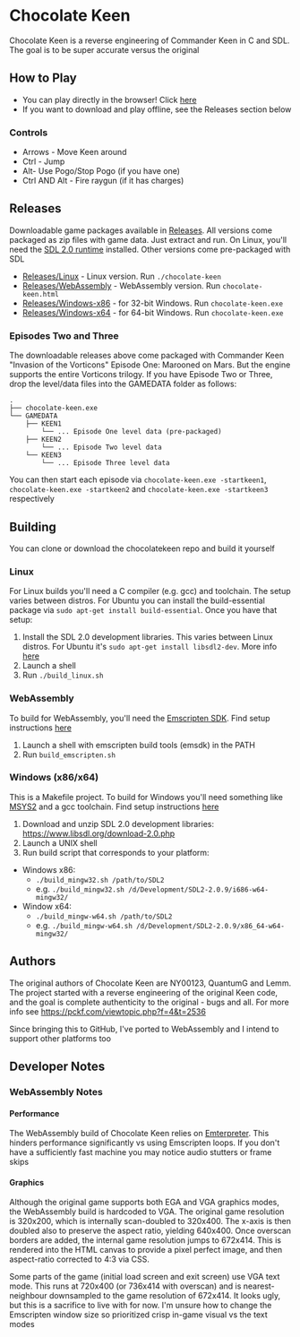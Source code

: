 # Chocolate Keen
Chocolate Keen is a reverse engineering of Commander Keen in C and SDL. The goal is to be super accurate versus the original

## How to Play
* You can play directly in the browser! Click <a href="http://www.jamesfmackenzie.com/chocolatekeen">here</a>
* If you want to download and play offline, see the Releases section below  

### Controls
* Arrows - Move Keen around
* Ctrl - Jump
* Alt- Use Pogo/Stop Pogo (if you have one)
* Ctrl AND Alt - Fire raygun (if it has charges)

## Releases
Downloadable game packages available in <a href="https://github.com/jamesfmackenzie/chocolatekeen/tree/master/Releases">Releases</a>. All versions come packaged as zip files with game data. Just extract and run. On Linux, you'll need the <a href="https://wiki.libsdl.org/Installation#Linux.2FUnix" target="_blank">SDL 2.0 runtime</a> installed. Other versions come pre-packaged with SDL

* <a href="https://github.com/jamesfmackenzie/chocolatekeen/tree/master/Releases/Linux">Releases/Linux</a> - Linux version. Run `./chocolate-keen`
* <a href="https://github.com/jamesfmackenzie/chocolatekeen/tree/master/Releases/WebAssembly">Releases/WebAssembly</a> - WebAssembly version. Run `chocolate-keen.html`
* <a href="https://github.com/jamesfmackenzie/chocolatekeen/tree/master/Releases/Windows-x86">Releases/Windows-x86</a> - for 32-bit Windows. Run `chocolate-keen.exe`
* <a href="https://github.com/jamesfmackenzie/chocolatekeen/tree/master/Releases/Windows-x64">Releases/Windows-x64</a> - for 64-bit Windows. Run `chocolate-keen.exe`

### Episodes Two and Three
The downloadable releases above come packaged with Commander Keen "Invasion of the Vorticons" Episode One: Marooned on Mars. But the engine supports the entire Vorticons trilogy. If you have Episode Two or Three, drop the level/data files into the GAMEDATA folder as follows:

    .
    ├── chocolate-keen.exe
    └── GAMEDATA
        ├── KEEN1
            └── ... Episode One level data (pre-packaged)
        ├── KEEN2
            └── ... Episode Two level data
        └── KEEN3
            └── ... Episode Three level data
    
You can then start each episode via `chocolate-keen.exe -startkeen1`, `chocolate-keen.exe -startkeen2` and `chocolate-keen.exe -startkeen3` respectively

## Building
You can clone or download the chocolatekeen repo and build it yourself

### Linux
For Linux builds you'll need a C compiler (e.g. gcc) and toolchain. The setup varies between distros. For Ubuntu you can install the build-essential package via `sudo apt-get install build-essential`. Once you have that setup:

1. Install the SDL 2.0 development libraries. This varies between Linux distros. For Ubuntu it's `sudo apt-get install libsdl2-dev`. More info <a href="https://wiki.libsdl.org/Installation#Linux.2FUnix" target="_blank">here</a>
2. Launch a shell
3. Run `./build_linux.sh`

### WebAssembly
To build for WebAssembly, you'll need the <a href="https://github.com/emscripten-core/emsdk" target="_blank">Emscripten SDK</a>. Find setup instructions <a href="https://emscripten.org/docs/getting_started/downloads.html" target="_blank">here</a>

1. Launch a shell with emscripten build tools (emsdk) in the PATH
2. Run `build_emscripten.sh`

### Windows (x86/x64)
This is a Makefile project. To build for Windows you'll need something like <a href="https://www.msys2.org/" target="_blank">MSYS2</a> and a gcc toolchain. Find setup instructions <a href="https://www.math.ucla.edu/~wotaoyin/windows_coding.html" target="_blank">here</a>

1. Download and unzip SDL 2.0 development libraries: https://www.libsdl.org/download-2.0.php
2. Launch a UNIX shell
3. Run build script that corresponds to your platform:
* Windows x86:
  * `./build_mingw32.sh /path/to/SDL2`
  * e.g. `./build_mingw32.sh /d/Development/SDL2-2.0.9/i686-w64-mingw32/`
* Window x64:
  * `./build_mingw-w64.sh /path/to/SDL2`
  * e.g. `./build_mingw-w64.sh /d/Development/SDL2-2.0.9/x86_64-w64-mingw32/`

## Authors
The original authors of Chocolate Keen are NY00123, QuantumG and Lemm. The project started with a reverse engineering of the original Keen code, and the goal is complete authenticity to the original - bugs and all. For more info see https://pckf.com/viewtopic.php?f=4&t=2536

Since bringing this to GitHub, I've ported to WebAssembly and I intend to support other platforms too 

## Developer Notes

### WebAssembly Notes

#### Performance
The WebAssembly build of Chocolate Keen relies on <a href="https://github.com/emscripten-core/emscripten/wiki/Emterpreter" target="_blank">Emterpreter</a>. This hinders performance significantly vs using Emscripten loops. If you don't have a sufficiently fast machine you may notice audio stutters or frame skips

#### Graphics
Although the original game supports both EGA and VGA graphics modes, the WebAssembly build is hardcoded to VGA. The original game resolution is 320x200, which is internally scan-doubled to 320x400. The x-axis is then doubled also to preserve the aspect ratio, yielding 640x400. Once overscan borders are added, the internal game resolution jumps to 672x414. This is rendered into the HTML canvas to provide a pixel perfect image, and then aspect-ratio corrected to 4:3 via CSS.

Some parts of the game (initial load screen and exit screen) use VGA text mode. This runs at 720x400 (or 736x414 with overscan) and is nearest-neighbour downsampled to the game resolution of 672x414. It looks ugly, but this is a sacrifice to live with for now. I'm unsure how to change the Emscripten window size so prioritized crisp in-game visual vs the text modes
